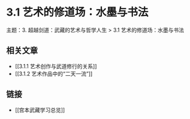 # 3.1 艺术的修道场：水墨与书法

主题：3. 超越剑道：武藏的艺术与哲学人生 > 3.1 艺术的修道场：水墨与书法

## 相关文章

- [[3.1.1 艺术创作与武道修行的关系]]
- [[3.1.2 艺术作品中的“二天一流”]]

## 链接

- [[宫本武藏学习总览]]
